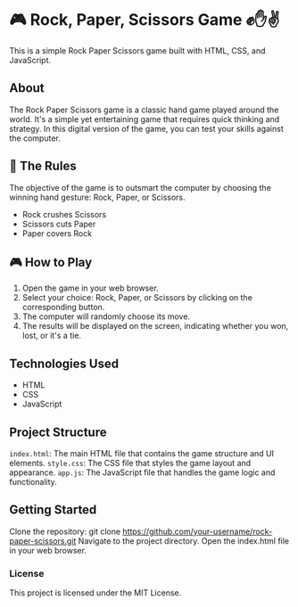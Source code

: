 # 🎮 Rock, Paper, Scissors Game ✊✋✌️

This is a simple Rock Paper Scissors game built with HTML, CSS, and JavaScript.

## About
The Rock Paper Scissors game is a classic hand game played around the world. It's a simple yet entertaining game that requires quick thinking and strategy. In this digital version of the game, you can test your skills against the computer.

## 🎯 The Rules 
The objective of the game is to outsmart the computer by choosing the winning hand gesture: Rock, Paper, or Scissors.

- Rock crushes Scissors
- Scissors cuts Paper
- Paper covers Rock

## 🎮 How to Play
1. Open the game in your web browser.
2. Select your choice: Rock, Paper, or Scissors by clicking on the corresponding button.
3. The computer will randomly choose its move.
4. The results will be displayed on the screen, indicating whether you won, lost, or it's a tie.

## Technologies Used
- HTML
- CSS
- JavaScript
## Project Structure
`index.html`: The main HTML file that contains the game structure and UI elements.
`style.css`: The CSS file that styles the game layout and appearance.
`app.js`: The JavaScript file that handles the game logic and functionality.
## Getting Started
Clone the repository: git clone https://github.com/your-username/rock-paper-scissors.git
Navigate to the project directory.
Open the index.html file in your web browser.
### License
This project is licensed under the MIT License.
